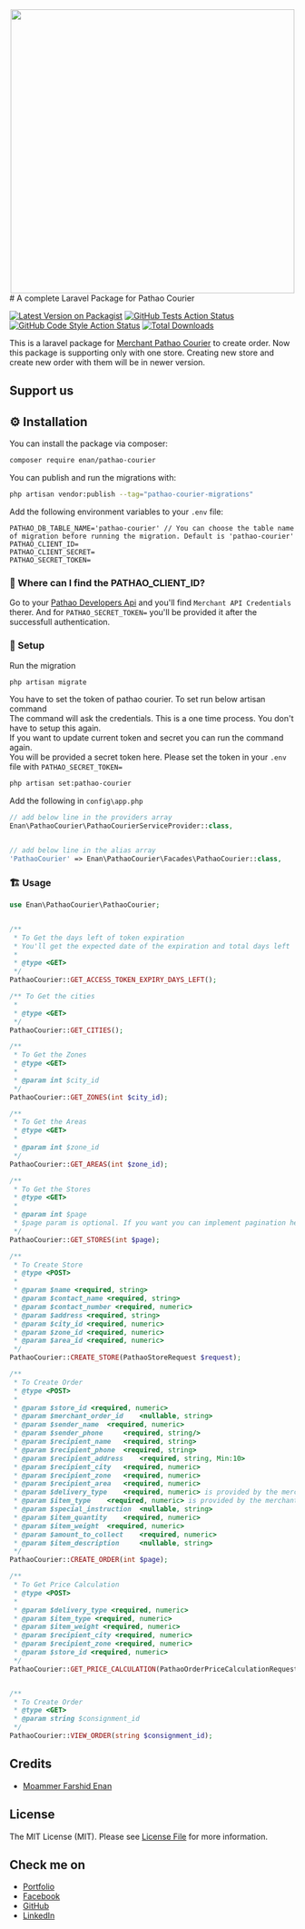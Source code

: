<div style="text-align:center">
    <img src="https://merchant.pathao.com/img/logo_pathao_courier.1d2034ea.svg" style="width: 500; height: 500;">
</div>
# A complete Laravel Package for Pathao Courier

[![Latest Version on Packagist](https://img.shields.io/packagist/v/enan/pathao-courier.svg?style=flat-square)](https://packagist.org/packages/enan/pathao-courier)
[![GitHub Tests Action Status](https://img.shields.io/github/actions/workflow/status/enan/pathao-courier/run-tests.yml?branch=main&label=tests&style=flat-square)](https://github.com/enan/pathao-courier/actions?query=workflow%3Arun-tests+branch%3Amain)
[![GitHub Code Style Action Status](https://img.shields.io/github/actions/workflow/status/enan/pathao-courier/fix-php-code-style-issues.yml?branch=main&label=code%20style&style=flat-square)](https://github.com/enan/pathao-courier/actions?query=workflow%3A"Fix+PHP+code+style+issues"+branch%3Amain)
[![Total Downloads](https://img.shields.io/packagist/dt/enan/pathao-courier.svg?style=flat-square)](https://packagist.org/packages/enan/pathao-courier)

This is a laravel package for [Merchant Pathao Courier](https://merchant.pathao.com/) to create order. Now this package is supporting only with one store. Creating new store and create new order with them will be in newer version.

## Support us

## ⚙️ Installation

You can install the package via composer:

```bash
composer require enan/pathao-courier
```

You can publish and run the migrations with:

```bash
php artisan vendor:publish --tag="pathao-courier-migrations"
```

Add the following environment variables to your `.env` file:

```
PATHAO_DB_TABLE_NAME='pathao-courier' // You can choose the table name of migration before running the migration. Default is 'pathao-courier'
PATHAO_CLIENT_ID=
PATHAO_CLIENT_SECRET=
PATHAO_SECRET_TOKEN=
```

### 🔑 Where can I find the PATHAO_CLIENT_ID?

Go to your [Pathao Developers Api](https://merchant.pathao.com/courier/developer-api) and you'll find `Merchant API Credentials` therer.
And for `PATHAO_SECRET_TOKEN=` you'll be provided it after the successfull authentication.

### 🎫 Setup

Run the migration

```bash
php artisan migrate
```

You have to set the token of pathao courier. To set run below artisan command <br>
The command will ask the credentials. This is a one time process. You don't have to setup this again. <br>
If you want to update current token and secret you can run the command again. <br>
You will be provided a secret token here. Please set the token in your `.env` file with `PATHAO_SECRET_TOKEN=`

```bash
php artisan set:pathao-courier
```

Add the following in `config\app.php`

```php
// add below line in the providers array
Enan\PathaoCourier\PathaoCourierServiceProvider::class,


// add below line in the alias array
'PathaoCourier' => Enan\PathaoCourier\Facades\PathaoCourier::class,
```

### 🏗 Usage

```php
use Enan\PathaoCourier\PathaoCourier;


/**
 * To Get the days left of token expiration
 * You'll get the expected date of the expiration and total days left
 *
 * @type <GET>
 */
PathaoCourier::GET_ACCESS_TOKEN_EXPIRY_DAYS_LEFT();

/** To Get the cities
 *
 * @type <GET>
 */
PathaoCourier::GET_CITIES();

/**
 * To Get the Zones
 * @type <GET>
 *
 * @param int $city_id
 */
PathaoCourier::GET_ZONES(int $city_id);

/**
 * To Get the Areas
 * @type <GET>
 *
 * @param int $zone_id
 */
PathaoCourier::GET_AREAS(int $zone_id);

/**
 * To Get the Stores
 * @type <GET>
 *
 * @param int $page
 * $page param is optional. If you want you can implement pagination here.
 */
PathaoCourier::GET_STORES(int $page);

/**
 * To Create Store
 * @type <POST>
 *
 * @param $name <required, string>
 * @param $contact_name <required, string>
 * @param $contact_number <required, numeric>
 * @param $address <required, string>
 * @param $city_id <required, numeric>
 * @param $zone_id <required, numeric>
 * @param $area_id <required, numeric>
 */
PathaoCourier::CREATE_STORE(PathaoStoreRequest $request);

/**
 * To Create Order
 * @type <POST>
 *
 * @param $store_id <required, numeric>
 * @param $merchant_order_id    <nullable, string>
 * @param $sender_name  <required, numeric>
 * @param $sender_phone     <required, string/>
 * @param $recipient_name   <required, string>
 * @param $recipient_phone  <required, string>
 * @param $recipient_address    <required, string, Min:10>
 * @param $recipient_city   <required, numeric>
 * @param $recipient_zone   <required, numeric>
 * @param $recipient_area   <required, numeric>
 * @param $delivery_type    <required, numeric> is provided by the merchant and not changeable. 48 for Normal Delivery, 12 for On Demand Delivery"
 * @param $item_type    <required, numeric> is provided by the merchant and not changeable. 1 for Document, 2 for Parcel"
 * @param $special_instruction  <nullable, string>
 * @param $item_quantity    <required, numeric>
 * @param $item_weight  <required, numeric>
 * @param $amount_to_collect    <required, numeric>
 * @param $item_description     <nullable, string>
 */
PathaoCourier::CREATE_ORDER(int $page);

/**
 * To Get Price Calculation
 * @type <POST>
 *
 * @param $delivery_type <required, numeric>
 * @param $item_type <required, numeric>
 * @param $item_weight <required, numeric>
 * @param $recipient_city <required, numeric>
 * @param $recipient_zone <required, numeric>
 * @param $store_id <required, numeric>
 */
PathaoCourier::GET_PRICE_CALCULATION(PathaoOrderPriceCalculationRequest $request);


/**
 * To Create Order
 * @type <GET>
 * @param string $consignment_id
 */
PathaoCourier::VIEW_ORDER(string $consignment_id);

```

<!-- ## Testing

```bash
composer test
```

## Changelog

Please see [CHANGELOG](CHANGELOG.md) for more information on what has changed recently.

## Contributing

Please see [CONTRIBUTING](CONTRIBUTING.md) for details.

## Security Vulnerabilities

Please review [our security policy](../../security/policy) on how to report security vulnerabilities. -->

## Credits

-   [Moammer Farshid Enan](https://github.com/Enan)

## License

The MIT License (MIT). Please see [License File](LICENSE.md) for more information.

## Check me on

-   [Portfolio](https://moammer-enan.com/)
-   [Facebook](https://www.facebook.com/moammerfarshidenan)
-   [GitHub](https://github.com/enuenan)
-   [LinkedIn](https://www.linkedin.com/in/moammer-farshid/)
